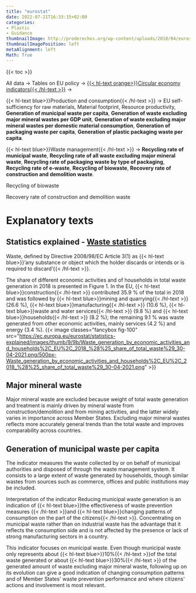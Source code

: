 ```yaml
---
title: "eurostat"
date: 2022-07-21T16:33:15+02:00
categories:
- Plastic
- Guidance
thumbnailImage: http://proderechos.org/wp-content/uploads/2018/04/eurostat-759x3051.png
thumbnailImagePosition: left
metaAlignment: left
Math: True
---
```

<!--more-->
{{< toc >}}

All data -> Tables on EU policy -> [{{< hl-text orange>}}Circular economy indicators{{< /hl-text >}}](https://ec.europa.eu/eurostat/databrowser/explore/all/tb_eu?lang=en&subtheme=cei&display=list&sort=category&extractionId=CEI_WM011) ->

{{< hl-text blue>}}Production and consumption{{< /hl-text >}} ->
EU self-sufficiency for raw materials,
Material footprint,
Resource productivity,
**Generation of municipal waste per capita**,
**Generation of waste excluding major mineral wastes per GDP unit**, **Generation of waste excluding major mineral wastes per domestic material consumption**,
**Generation of packaging waste per capita**,
**Generation of plastic packaging waste per capita**.

{{< hl-text blue>}}Waste management{{< /hl-text >}} ->
**Recycling rate of municipal waste**,
**Recycling rate of all waste excluding major mineral waste**,
**Recycling rate of packaging waste by type of packaging**,
**Recycling rate of e-waste**,
**Recycling of biowaste**,
**Recovery rate of construction and demolition waste**.


Recycling of biowaste


Recovery rate of construction and demolition waste

# Explanatory texts
## Statistics explained - [Waste statistics](https://ec.europa.eu/eurostat/statistics-explained/index.php?title=Waste_statistics#Total_waste_generation)
Waste, defined by Directive 2008/98/EC Article 3(1) as {{< hl-text blue>}}‘any substance or object which the holder discards or intends or is required to discard‘{{< /hl-text >}}.

The share of different economic activities and of households in total waste generation in 2018 is presented in Figure 1. In the EU, {{< hl-text blue>}}construction{{< /hl-text >}} contributed 35.9 % of the total in 2018 and was followed by {{< hl-text blue>}}mining and quarrying{{< /hl-text >}} (26.6 %), {{< hl-text blue>}}manufacturing{{< /hl-text >}} (10.6 %), {{< hl-text blue>}}waste and water services{{< /hl-text >}} (9.8 %) and {{< hl-text blue>}}households{{< /hl-text >}} (8.2 %); the remaining 9.1 % was waste generated from other economic activities, mainly services (4.2 %) and energy (3.4 %).
{{< image classes="fancybox fig-100" src="https://ec.europa.eu/eurostat/statistics-explained/images/thumb/9/9b/Waste_generation_by_economic_activities_and_households%2C_EU%2C_2018_%28%25_share_of_total_waste%29_30-04-2021.png/500px-Waste_generation_by_economic_activities_and_households%2C_EU%2C_2018_%28%25_share_of_total_waste%29_30-04-2021.png" >}}
## Major mineral waste
Major mineral waste are excluded because weight of total waste generation and treatment is mainly driven by mineral waste from construction/demolition and from mining activities, and the latter widely varies in importance across Member States. Excluding major mineral wastes reflects more accurately general trends than the total waste and improves comparability across countries.

## Generation of municipal waste per capita
The indicator measures the waste collected by or on behalf of municipal authorities and disposed of through the waste management system. It consists to a large extent of waste generated by households, though similar wastes from sources such as commerce, offices and public institutions may be included.

Interpretation of the indicator
Reducing municipal waste generation is an indication of {{< hl-text blue>}}the effectiveness of waste prevention measures {{< /hl-text >}}and {{< hl-text blue>}}changing patterns of consumption on the part of the citizens{{< /hl-text >}}. Concentrating on municipal waste rather than on industrial waste has the advantage that it reflects the consumption side and is not affected by the presence or lack of strong manufacturing sectors in a country.

This indicator focuses on municipal waste. Even though municipal waste only represents about {{< hl-text blue>}}10%{{< /hl-text >}}of the total waste generated or about {{< hl-text blue>}}30%{{< /hl-text >}} of the generated amount of waste excluding major mineral waste, following up on its evolution can give a good indication of changing consumption patterns and of Member States' waste prevention performance and where citizens' actions and involvement is most relevant.
